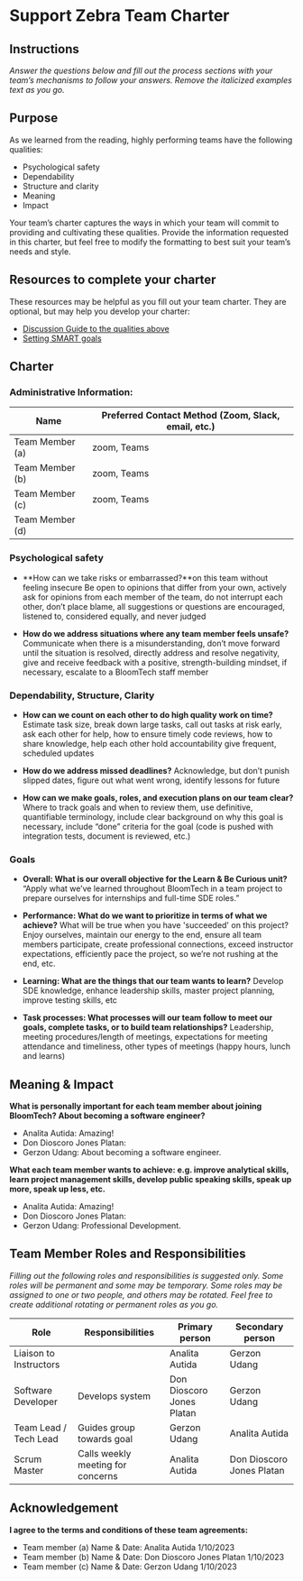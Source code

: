 # Support Zebra Team Charter

## Instructions

*Answer the questions below and fill out the process sections with your team’s
mechanisms to follow your answers. Remove the italicized examples text as you
go.*

## Purpose

As we learned from the reading, highly performing teams have the following
qualities:

* Psychological safety
* Dependability
* Structure and clarity
* Meaning
* Impact

Your team’s charter captures the ways in which your team will commit to
providing and cultivating these qualities. Provide the information requested in
this charter, but feel free to modify the formatting to best suit your team’s
needs and style.

## Resources to complete your charter

These resources may be helpful as you fill out your team charter. They are optional, but may help you develop your charter:

* [Discussion Guide to the qualities above](https://docs.google.com/document/d/1lgiz6mwZeyWEaJxN_NMI-tI5Qijv2BHh27DPLeSLE40)
* [Setting SMART goals](https://www.mindtools.com/pages/article/smart-goals.htm)

## Charter

### Administrative Information:

|Name            | Preferred Contact Method (Zoom, Slack, email, etc.) |
|---	           |-----------------------------------------------------|
|Team Member (a) | zoom, Teams                                         |
|Team Member (b) | zoom, Teams                                         |
|Team Member (c) | zoom, Teams                                         |
|Team Member (d) |                                                     |

### Psychological safety

* **How can we take risks or
  embarrassed?**on this team without feeling insecure
  Be open to opinions that differ from your own, actively ask for
  opinions from each member of the team, do not interrupt each other, don’t
  place blame, all suggestions or questions are encouraged, listened to,
  considered equally, and never judged

* **How do we address situations where any team member feels unsafe?**
  Communicate when there is a misunderstanding, don’t move forward
  until the situation is resolved, directly address and resolve negativity,
  give and receive feedback with a positive, strength-building mindset, if
  necessary, escalate to a BloomTech staff member

### Dependability, Structure, Clarity

* **How can we count on each other to do high quality work on time?**
  Estimate task size, break down large tasks, call out tasks at risk
  early, ask each other for help, how to ensure timely code reviews, how to
  share knowledge, help each other hold accountability give frequent,
  scheduled updates

* **How do we address missed deadlines?**
  Acknowledge, but don’t punish slipped dates, figure out what went
  wrong, identify lessons for future

* **How can we make goals, roles, and execution plans on our team clear?**
  Where to track goals and when to review them, use definitive,
  quantifiable terminology, include clear background on why this goal is
  necessary, include “done” criteria for the goal (code is pushed with
  integration tests, document is reviewed, etc.)


### Goals

* **Overall: What is our overall objective for the Learn & Be Curious unit?**
  “Apply what we’ve learned throughout BloomTech in a team project to prepare
  ourselves for internships and full-time SDE roles.”


* **Performance: What do we want to prioritize in terms of what we achieve?**
  What will be true when you have 'succeeded' on this project? Enjoy
  ourselves, maintain our energy to the end, ensure all team members
  participate, create professional connections, exceed instructor
  expectations, efficiently pace the project, so we’re not rushing at the end,
  etc.


* **Learning: What are the things that our team wants to learn?**
  Develop SDE knowledge, enhance leadership skills, master project
  planning, improve testing skills, etc


* **Task processes: What processes will our team follow to meet our goals,
  complete tasks, or to build team relationships?**
  Leadership, meeting procedures/length of meetings, expectations for
  meeting attendance and timeliness, other types of meetings (happy hours,
  lunch and learns)


## Meaning & Impact

**What is personally important for each team member about joining BloomTech? About
becoming a software engineer?**

* Analita Autida: Amazing!
* Don Dioscoro Jones Platan:
* Gerzon Udang: About becoming a software engineer.

**What each team member wants to achieve: e.g. improve analytical skills, learn
project management skills, develop public speaking skills, speak up more, speak
up less, etc.**

* Analita Autida: Amazing!
* Don Dioscoro Jones Platan:
* Gerzon Udang: Professional Development.

## Team Member Roles and Responsibilities

*Filling out the following roles and responsibilities is suggested only. Some
roles will be permanent and some may be temporary. Some roles may be assigned to
one or two people, and others may be rotated. Feel free to create additional
rotating or permanent roles as you go.*

| **Role**               | **Responsibilities**              | **Primary person**        | **Secondary person**      |
|------------------------|-----------------------------------|---------------------------|---------------------------|
| Liaison to Instructors |                                   | Analita Autida            | Gerzon Udang              |
| Software Developer     | Develops system                   | Don Dioscoro Jones Platan | Gerzon Udang              |
| Team Lead / Tech Lead  | Guides group towards goal         | Gerzon Udang              | Analita Autida            |
| Scrum Master           | Calls weekly meeting for concerns | Analita Autida            | Don Dioscoro Jones Platan |

## Acknowledgement

**I agree to the terms and conditions of these team agreements:**

* Team member (a) Name & Date: Analita Autida 1/10/2023
* Team member (b) Name & Date: Don Dioscoro Jones Platan 1/10/2023
* Team member (c) Name & Date: Gerzon Udang 1/10/2023
